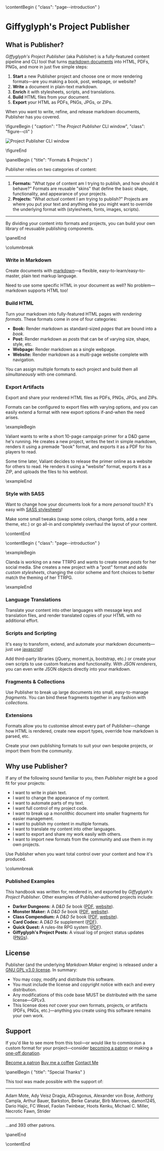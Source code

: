 \contentBegin { "class": "page--introduction" }

# Giffyglyph's Project Publisher

## What is Publisher?

_Giffyglyph's Project Publisher_ (aka Publisher) is a fully-featured content pipeline and CLI tool that turns [markdown documents](https://www.markdownguide.org/getting-started/) into HTML, PDFs, PNGs, and more in just five simple steps:

1. **Start** a new Publisher project and choose one or more rendering formats—are you making a book, post, webpage, or website?
1. **Write** a document in plain-text markdown.
2. **Enrich** it with stylesheets, scripts, and translations. 
2. **Build** HTML files from your document.
3. **Export** your HTML as PDFs, PNGs, JPGs, or ZIPs.

When you want to write, refine, and release markdown documents, Publisher has you covered.

\figureBegin { "caption": "The <i>Project Publisher</i> CLI window", "class": "figure--cli" }

![Project Publisher CLI window](../images/project-publisher-window.png "Project Publisher CLI window")

\figureEnd

\panelBegin { "title": "Formats & Projects" }

Publisher relies on two categories of content:

---

1. **Formats:** "What _type_ of content am I trying to publish, and how should it behave?" Formats are reusable "skins" that define the basic shape, functionality, and appearance of your projects.
2. **Projects:** "What _actual_ content I am trying to publish?" Projects are where you put your text and anything else you might want to override the underlying format with (stylesheets, fonts, images, scripts).

---

By dividing your content into formats and projects, you can build your own library of reusuable publishing components.

\panelEnd

\columnbreak

### <i class="fas fa-fw fa-pen"></i> Write in Markdown

Create documents with [markdown](https://www.markdownguide.org/getting-started/)—a flexible, easy-to-learn/easy-to-master, plain text markup language.

Need to use some specific HTML in your document as well? No problem—markdown supports HTML too!

### <i class="fas fa-fw fa-print"></i> Build HTML

Turn your markdown into fully-featured HTML pages with _rendering formats_. These formats come in one of four categories:

* **Book:** Render markdown as standard-sized _pages_ that are bound into a _book_.
* **Post:** Render markdown as _posts_ that can be of varying size, shape, style, etc.
* **Webpage:** Render markdown as a single webpage.
* **Website:** Render markdown as a multi-page website complete with navigation. 

You can assign multiple formats to each project and build them all _simultaneously_ with one command.

### <i class="fas fa-fw fa-file-export"></i> Export Artifacts

Export and share your rendered HTML files as PDFs, PNGs, JPGs, and ZIPs.

Formats can be configured to export files with varying options, and you can easily extend a format with new export options if-and-when the need arises.

\exampleBegin

Valiant wants to write a short 10-page campaign primer for a D&D game he's running. He creates a new project, writes the text in simple markdown, renders it using a premade "book" format, and exports it as a PDF for his players to read.

Some time later, Valiant decides to release the primer online as a website for others to read. He renders it using a "website" format, exports it as a ZIP, and uploads the files to his webhost.

\exampleEnd

### <i class="fas fa-fw fa-palette"></i> Style with SASS

Want to change how your documents look for a more _personal_ touch? It's easy with [SASS stylesheets](https://sass-lang.com/)!

Make some small tweaks (swap some colors, change fonts, add a new theme, etc.) or go all-in and completely overhaul the layout of your content.

\contentEnd

\contentBegin { "class": "page--introduction" }

\exampleBegin

Clanda is working on a new TTRPG and wants to create some _posts_ for her social media. She creates a new project with a "post" format and adds _custom stylesheets_, changing the color scheme and font choices to better match the theming of her TTRPG.

\exampleEnd

### <i class="fas fa-fw fa-comment"></i> Language Translations

Translate your content into other languages with message keys and translation files, and render translated copies of your HTML with no additional effort.

### <i class="fas fa-fw fa-cogs"></i> Scripts and Scripting

It's easy to transform, extend, and automate your markdown documents—just use [javascript](https://www.javascript.com/)!

Add third-party libraries (jQuery, moment.js, bootstrap, etc.) or create your own scripts to use custom features and functionality. With _JSON renderers_, you can even write JSON objects directly into your markdown.

### <i class="fas fa-fw fa-layer-group"></i> Fragments & Collections

Use Publisher to break up large documents into small, easy-to-manage _fragments_. You can bind these fragments together in any fashion with _collections_.

### <i class="fas fa-fw fa-puzzle-piece"></i> Extensions

Formats allow you to customise almost every part of Publisher—change how HTML is rendered, create new export types, override how markdown is parsed, etc. 

Create your own publishing formats to suit your own bespoke projects, or import them from the community.

## Why use Publisher?

If any of the following sound familiar to you, then _Publisher_ might be a good fit for your projects:

* I want to write in plain text.
* I want to change the appearance of my content.
* I want to automate parts of my text.
* I want full control of my project code.
* I want to break up a monolithic document into smaller fragments for easier management.
* I want to publish my content in multiple formats.
* I want to translate my content into other languages.
* I want to export and share my work easily with others.
* I want to import new formats from the community and use them in my own projects.

Use Publisher when you want total control over your content and how it's produced.

\columnbreak

### Published Examples

This handbook was written for, rendered in, and exported by _Giffyglyph's Project Publisher_. Other examples of Publisher-authored projects include:

* **Darker Dungeons:** A _D&D 5e_ book ([PDF](https://drive.google.com/file/d/1ufAyAnP4YTyJmOvyFQwnJZoTMTe95ETt/view), [website](http://giffyglyph.com/darkerdungeons/grimoire/4.0.0/en/)).
* **Monster Maker:** A _D&D 5e_ book ([PDF](https://drive.google.com/file/d/1BKZcrdUeeZCiG8WjC1E_Pxr1LCpaGbfY/view), [website](http://giffyglyph.com/monstermaker/grimoire/2.1.2/en/)).
* **Class Compendium:** A _D&D 5e_ book ([PDF](https://drive.google.com/file/d/1uyV8AWvsDQ3jKMpeXn7ZhlPXM8slg_yv/view), [website](http://giffyglyph.com/classcompendium/grimoire/1.1.0/en/)).
* **Card Codex:** A _D&D 5e_ supplement ([PDF](https://drive.google.com/file/d/1h32q-Dn-vRMMOVWZhBSuV4pRYc120kVD/view)).
* **Quick Quest:** A rules-lite RPG system ([PDF](https://drive.google.com/file/d/1IlD57ncSyQp6QOtpN1G2V-8qxKLliNJF/view)).
* **Giffyglyph's Project Posts:** A visual log of project status updates ([PNGs](https://pbs.twimg.com/media/E-JOgi5WQAcKO8P?format=jpg&name=4096x4096)).

## License

Publisher (and the underlying _Markdown Maker_ engine) is released under a [GNU GPL v3.0 license](https://www.gnu.org/licenses/gpl-3.0.txt). In summary:

<!-- Any artifacts you produce with this software—PDFs remain your own exclusive content. -->

* You may copy, modify and distribute this software.
* You must include the license and copyright notice with each and every distribution.
* Any modifications of this code base MUST be distributed with the same license—GPLv3.
* This license does _not_ cover your own formats, projects, or artifacts (PDFs, PNGs, etc.)—anything you create using this software remains your own work.

## Support

If you'd like to see more from this tool—or would like to commission a custom format for your project—consider [becoming a patron](https://patreon.com/giffyglyph) or making a [one-off donation](https://ko-fi.com/giffyglyph).

<div class="btn-group">
	<a href="https://www.patreon.com/bePatron?u=12684623" class="btn btn--patreon"><i class="fab fa-fw fa-patreon"></i> Become a patron</a>
	<a href="https://ko-fi.com/P5P3DUKK" class="btn btn--kofi"><i class="fas fa-fw fa-mug-hot"></i> Buy me a coffee</a>
	<a href="https://giffyglyph.com" class="btn btn--contact"><i class="fas fa-fw fa-link"></i> Contact Me</a>
</div>

\panelBegin { "title": "Special Thanks" }

This tool was made possible with the support of:

---

Adam Mote, Ady Veisz Dragia, AlDragonus, Alexander von Bose, Anthony Campla, Arthur Bauer, Barkston, Berke Canatar, Birb Marrows, damon1245, Dario Hajic, FC Wesel, Faolan Twinbear, Hoots Kenku, Michael C. Miller, Necrotic Fawn, Strider

---

...and 393 other patrons.

\panelEnd

\contentEnd
